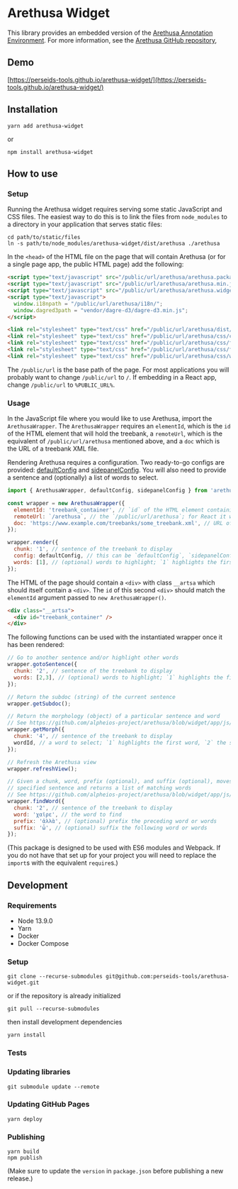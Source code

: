 # Arethusa Widget

This library provides an embedded version of the [Arethusa Annotation Environment](https://arethusa.perseids.org/app/#/).
For more information, see the [Arethusa GitHub repository](https://github.com/alpheios-project/arethusa),

## Demo

[https://perseids-tools.github.io/arethusa-widget/](https://perseids-tools.github.io/arethusa-widget/)

## Installation

`yarn add arethusa-widget`

or

`npm install arethusa-widget`

## How to use

### Setup

Running the Arethusa widget requires serving some static JavaScript and CSS files.
The easiest way to do this is to link the files from `node_modules` to a directory in your application
that serves static files:

```
cd path/to/static/files
ln -s path/to/node_modules/arethusa-widget/dist/arethusa ./arethusa
```

In the `<head>` of the HTML file on the page that will contain Arethusa
(or for a single page app, the public HTML page) add the following:

```html
<script type="text/javascript" src="/public/url/arethusa/arethusa.packages.min.js"></script>
<script type="text/javascript" src="/public/url/arethusa/arethusa.min.js"></script>
<script type="text/javascript" src="/public/url/arethusa/arethusa.widget.loader.js"></script>
<script type="text/javascript">
  window.i18npath = "/public/url/arethusa/i18n/";
  window.dagred3path = "vendor/dagre-d3/dagre-d3.min.js";
</script>

<link rel="stylesheet" type="text/css" href="/public/url/arethusa/dist/arethusa.min.css">
<link rel="stylesheet" type="text/css" href="/public/url/arethusa/css/colorpicker.css">
<link rel="stylesheet" type="text/css" href="/public/url/arethusa/css/font-awesome.min.css">
<link rel="stylesheet" type="text/css" href="/public/url/arethusa/css/foundation-icons.css">
<link rel="stylesheet" type="text/css" href="/public/url/arethusa/css/widget.css">
```

The `/public/url` is the base path of the page.
For most applications you will probably want to change `/public/url` to `/`.
If embedding in a React app, change `/public/url` to `%PUBLIC_URL%`.

### Usage

In the JavaScript file where you would like to use Arethusa, import the `ArethusaWrapper`.
The `ArethusaWrapper` requires an `elementId`,
which is the `id` of the HTML element that will hold the treebank,
a `remoteUrl`, which is the equivalent of `/public/url/arethusa` mentioned above,
and a `doc` which is the URL of a treebank XML file.

Rendering Arethusa requires a configuration. Two ready-to-go configs are provided:
[defaultConfig](https://perseids-tools.github.io/arethusa-widget/)
and
[sidepanelConfig](https://perseids-tools.github.io/arethusa-widget/sidepanel).
You will also need to provide a sentence and (optionally)
a list of words to select.

```javascript
import { ArethusaWrapper, defaultConfig, sidepanelConfig } from 'arethusa-widget';

const wrapper = new ArethusaWrapper({
  elementId: 'treebank_container', // `id` of the HTML element containing the widget
  remoteUrl: `/arethusa`, // the `/public/url/arethusa`; for React it would be `process.env.PUBLIC_URL + '/arethusa'`
  doc: 'https://www.example.com/treebanks/some_treebank.xml', // URL of the treebank
});

wrapper.render({
  chunk: '1', // sentence of the treebank to display
  config: defaultConfig, // this can be `defaultConfig`, `sidepanelConfig`, or a custom configuration object
  words: [1], // (optional) words to highlight; `1` highlights the first word, `2` the second word, etc.
});
```

The HTML of the page should contain a `<div>` with class `__artsa` which should itself
contain a `<div>`. The `id` of this second `<div>` should match the `elementId` argument passed
to `new ArethusaWrapper()`.

```html
<div class="__artsa">
  <div id="treebank_container" />
</div>
```

The following functions can be used with the instantiated wrapper once it has been rendered: 

```javascript
// Go to another sentence and/or highlight other words
wrapper.gotoSentence({
  chunk: '2', // sentence of the treebank to display
  words: [2,3], // (optional) words to highlight; `1` highlights the first word, `2` the second word, etc.
});

// Return the subdoc (string) of the current sentence
wrapper.getSubdoc();

// Return the morphology (object) of a particular sentence and word
// See https://github.com/alpheios-project/arethusa/blob/widget/app/js/arethusa.core/services/api.js#L59
wrapper.getMorph({
  chunk: '4', // sentence of the treebank to display
  wordId, // a word to select; `1` highlights the first word, `2` the second word, etc.
});

// Refresh the Arethusa view
wrapper.refreshView();

// Given a chunk, word, prefix (optional), and suffix (optional), moves to the
// specified sentence and returns a list of matching words
// See https://github.com/alpheios-project/arethusa/blob/widget/app/js/arethusa.core/services/api.js#L121
wrapper.findWord({
  chunk: '2', // sentence of the treebank to display
  word: 'χαῖρε', // the word to find
  prefix: 'ἀλλὰ', // (optional) prefix the preceding word or words
  suffix: 'ὦ', // (optional) suffix the following word or words
});
```

(This package is designed to be used with ES6 modules and Webpack.
If you do not have that set up for your project you will need to replace the `import`s
with the equivalent `require`s.)

## Development

### Requirements

* Node 13.9.0
* Yarn
* Docker
* Docker Compose

### Setup

```
git clone --recurse-submodules git@github.com:perseids-tools/arethusa-widget.git
```

or if the repository is already initialized

```
git pull --recurse-submodules
```

then install development dependencies

```
yarn install
```

### Tests

### Updating libraries

```
git submodule update --remote
```

### Updating GitHub Pages 

```
yarn deploy
```

### Publishing

```
yarn build
npm publish
```

(Make sure to update the `version` in `package.json` before publishing a new release.)
